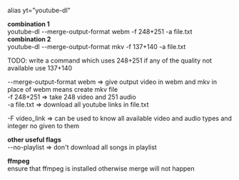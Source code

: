 alias yt="youtube-dl"

**combination 1**  
youtube-dl --merge-output-format webm -f 248+251 -a file.txt  
**combination 2**  
youtube-dl --merge-output-format mkv -f 137+140 -a file.txt  

TODO: write a command which uses 248+251 if any of the quality not available use 137+140  

--merge-output-format webm => give output video in webm and mkv in place of webm means create mkv file  
-f 248+251 => take 248 video and 251 audio  
-a file.txt => download all youtube links in file.txt  

-F video_link => can be used to know all available video and audio types and integer no given to them  

**other useful flags**  
--no-playlist  => don't download all songs in playlist  

**ffmpeg**  
ensure that ffmpeg is installed otherwise merge will not happen  